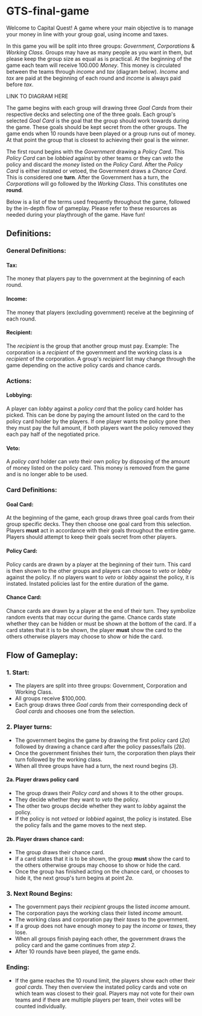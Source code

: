 # GTS-final-game

Welcome to Capital Quest! A game where your main objective is to manage your money in line with your group goal, using income and taxes. 

In this game you will be split into three groups: *Government*, *Corporations* & *Working Class*. Groups may have as many people as you want in them, but please keep the group size as equal as is practical. At the beginning of the game each team will receive 100.000 *Money*. This money is circulated between the teams through *income* and *tax* (diagram below). *Income* and *tax* are paid at the beginning of each round and *income* is always paid before *tax*.

LINK TO DIAGRAM HERE


The game begins with each group will drawing three *Goal Cards* from their respective decks and selecting one of the three goals. Each group's selected *Goal Card* is the goal that the group should work towards during the game. These goals should be kept secret from the other groups. The game ends when 10 rounds have been played or a group runs out of money. At that point the group that is closest to achieving their goal is the winner.

The first round begins with the *Government* drawing a *Policy Card*. This *Policy Card* can be *lobbied* against by other teams or they can *veto* the policy and discard the *money* listed on the *Policy Card*. After the *Policy Card* is either instated or vetoed, the Government draws a *Chance Card*. This is considered one **turn**. After the Government has a turn, the *Corporations* will go followed by the *Working Class*. This constitutes one **round**. 

Below is a list of the terms used frequently throughout the game, followed by the in-depth flow of gameplay. Please refer to these resources as needed during your playthrough of the game. Have fun!

## Definitions:

### General Definitions:
#### Tax:
The money that players pay to the government at the beginning of each round.

#### Income:
The money that players (excluding government) receive at the beginning of each round.

#### Recipient:
The *recipient* is the group that another group must pay. Example: The corporation is a *recipient* of the government and the working class is a *recipient* of the corporation. A group's *recipient* list may change through the game depending on the active policy cards and chance cards.

### Actions:
#### Lobbying:
A player can *lobby* against a *policy card* that the policy card holder has picked. This can be done by paying the amount listed on the card to the policy card holder by the players. If one player wants the policy gone then they must pay the full amount, if both players want the policy removed they each pay half of the negotiated price.

#### Veto:
A *policy card* holder can *veto* their own policy by disposing of the amount of money listed on the policy card. This money is removed from the game and is no longer able to be used. 


### Card Definitions:

#### Goal Card:
At the beginning of the game, each group draws three goal cards from their group specific decks. They then choose one goal card from this selection. Players **must** act in accordance with their goals throughout the entire game. Players should attempt to keep their goals secret from other players.

#### Policy Card:
Policy cards are drawn by a player at the beginning of their turn. This card is then shown to the other groups and players can choose to *veto* or *lobby* against the policy. If no players want to *veto* or *lobby* against the policy, it is instated. Instated policies last for the entire duration of the game.

#### Chance Card:
Chance cards are drawn by a player at the end of their turn. They symbolize random events that may occur during the game. Chance cards state whether they can be hidden or must be shown at the bottom of the card. If a card states that it is to be shown, the player **must** show the card to the others otherwise players may choose to show or hide the card.

## Flow of Gameplay:

### 1. Start:
- The players are split into three groups: Government, Corporation and Working Class.
- All groups receive $100,000.
- Each group draws three *Goal cards* from their corresponding deck of *Goal cards* and chooses one from the selection.

### 2. Player turns:
- The government begins the game by drawing the first policy card (*2a*) followed by drawing a chance card after the policy passes/fails (*2b*).
- Once the government finishes their turn, the corporation then plays their turn followed by the working class.
- When all three groups have had a turn, the next round begins (*3*).

#### 2a. Player draws policy card
- The group draws their *Policy card* and shows it to the other groups.
- They decide whether they want to *veto* the policy.
- The other two groups decide whether they want to *lobby* against the policy.
- If the policy is not *vetoed* or *lobbied* against, the policy is instated. Else the policy fails and the game moves to the next step.

#### 2b. Player draws chance card:
- The group draws their chance card.
- If a card states that it is to be shown, the group **must** show the card to the others otherwise groups may choose to show or hide the card.
- Once the group has finished acting on the chance card, or chooses to hide it, the next group's turn begins at point *2a*. 

### 3. Next Round Begins:
- The government pays their *recipient* groups the listed *income* amount.
- The corporation pays the working class their listed *income* amount.
- The working class and corporation pay their *taxes* to the government.
- If a group does not have enough money to pay the *income* or *taxes*, they lose.
- When all groups finish paying each other, the government draws the policy card and the game continues from *step 2*.
- After 10 rounds have been played, the game ends.

### Ending:
- If the game reaches the 10 round limit, the players show each other their *goal cards*. They then overview the instated policy cards and vote on which team was closest to their goal. Players may not vote for their own teams and if there are multiple players per team, their votes will be counted individually.
